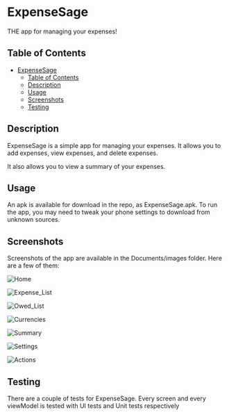 # ExpenseSage
THE app for managing your expenses!

## Table of Contents
- [ExpenseSage](#expensesage)
  - [Table of Contents](#table-of-contents)
  - [Description](#description)
  - [Usage](#usage)
  - [Screenshots](#screenshots)
  - [Testing](#testing)

## Description
ExpenseSage is a simple app for managing your expenses. 
It allows you to add expenses, view expenses, and delete expenses. 

It also allows you to view a summary of your expenses.

## Usage
An apk is available for download in the repo, as ExpenseSage.apk. To run the app, you may need to tweak your phone settings to download from unknown sources.

## Screenshots
 Screenshots of the app are available in the Documents/images folder. Here are a few of them:

![Home](./Documentation/images/home.png)

![Expense_List](./Documentation/images/expenseList.png)

![Owed_List](./Documentation/images/owedList.png)

![Currencies](./Documentation/images/currencies.png)

![Summary](./Documentation/images/summary.png)

![Settings](./Documentation/images/settings.gif)

![Actions](./Documentation/images/13808ea1f3c718cb127b1a0da9418f9e.gif)

## Testing
There are a couple of tests for ExpenseSage. Every screen and every viewModel is tested with UI tests and Unit tests respectively